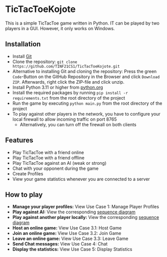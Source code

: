 # TicTacToeKojote

This is a simple TicTacToe game written in Python. IT can be played by two players in a GUI. However, it only works on Windows.

## Installation

- Install [Git](https://git-scm.com/book/en/v2/Getting-Started-Installing-Git)
- Clone the repository: `git clone https://github.com/TINF21CS1/TicTacToeKojote.git`
- Alternative to installing Git and cloning the repository: Press the green `Code`-Button on the GitHub Repository in the Browser and click `Download ZIP`. Afterwards, right click the ZIP-file and click unzip.
- Install Python 3.11 or higher from [python.org](https://www.python.org/downloads/)
- Install the required packages by running `pip install -r requirements.txt` from the root directory of the project
- Run the game by executing `python main.py` from the root directory of the project
- To play against other players in the network, you have to configure your local firewall to allow incoming traffic on port 8765
    - Alternatively, you can turn off the firewall on both clients

## Features

- Play TicTacToe with a friend online
- Play TicTacToe with a friend offline
- Play TicTacToe against an AI (weak or strong)
- Chat with your opponent during the game
- Create Profiles
- View your game statistics whenever you are connected to a server

## How to play

- **Manage your player profiles:** View Use Case 1: Manage Player Profiles
- **Play against AI:** View the corresponding [sequence diagram](docs/sequence_diagrams/play_vs_ai.png)
- **Play against another player locally:** View the corresponding [sequence diagram](docs/sequence_diagrams/play_locally.png)
- **Host an online game:** View Use Case 3.1: Host Game
- **Join an online game:** View Use Case 3.2: Join Game
- **Leave an online game:** View Use Case 3.3: Leave Game
- **Send Chat messages:** View Use Case 4: Chat
- **Display the statistics:** View Use Case 5: Display Statistics
